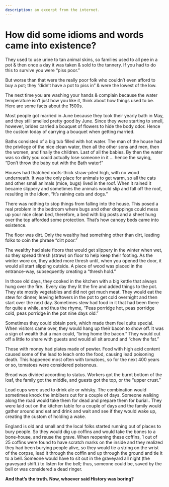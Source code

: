 ```yaml
---
description: an excerpt from the internet.
---
```


# How did some idioms and words came into existence?

They used to use urine to tan animal skins, so families used to all pee in a pot & then once a day it was taken & sold to the tannery. If you had to do this to survive you were “piss poor.”

But worse than that were the really poor folk who couldn’t even afford to buy a pot; they “didn’t have a pot to piss in” & were the lowest of the low.

The next time you are washing your hands & complain because the water temperature isn’t just how you like it, think about how things used to be. Here are some facts about the 1500s.

Most people got married in June because they took their yearly bath in May, and they still smelled pretty good by June. Since they were starting to smell, however, brides carried a bouquet of flowers to hide the body odor. Hence the custom today of carrying a bouquet when getting married.

Baths consisted of a big tub filled with hot water. The man of the house had the privilege of the nice clean water, then all the other sons and men, then the women, and finally the children. Last of all the babies. By then the water was so dirty you could actually lose someone in it … hence the saying, “Don’t throw the baby out with the Bath water!”

Houses had thatched roofs-thick straw-piled high, with no wood underneath. It was the only place for animals to get warm, so all the cats and other small animals (mice, bugs) lived in the roof. When it rained it became slippery and sometimes the animals would slip and fall off the roof, resulting in the idiom, “It’s raining cats and dogs.”

There was nothing to stop things from falling into the house. This posed a real problem in the bedroom where bugs and other droppings could mess up your nice clean bed, therefore, a bed with big posts and a sheet hung over the top afforded some protection. That’s how canopy beds came into existence.

The floor was dirt. Only the wealthy had something other than dirt, leading folks to coin the phrase “dirt poor.”

The wealthy had slate floors that would get slippery in the winter when wet, so they spread thresh (straw) on floor to help keep their footing. As the winter wore on, they added more thresh until, when you opened the door, it would all start slipping outside. A piece of wood was placed in the entrance-way, subsequently creating a “thresh hold.”

In those old days, they cooked in the kitchen with a big kettle that always hung over the fire.. Every day they lit the fire and added things to the pot. They ate mostly vegetables and did not get much meat. They would eat the stew for dinner, leaving leftovers in the pot to get cold overnight and then start over the next day. Sometimes stew had food in it that had been there for quite a while, and thus the rhyme, “Peas porridge hot, peas porridge cold, peas porridge in the pot nine days old.”

Sometimes they could obtain pork, which made them feel quite special. When visitors came over, they would hang up their bacon to show off. It was a sign of wealth that a man could, “bring home the bacon.” They would cut off a little to share with guests and would all sit around and “chew the fat.”

Those with money had plates made of pewter. Food with high acid content caused some of the lead to leach onto the food, causing lead poisoning death. This happened most often with tomatoes, so for the next 400 years or so, tomatoes were considered poisonous.

Bread was divided according to status. Workers got the burnt bottom of the loaf, the family got the middle, and guests got the top, or the “upper crust.”

Lead cups were used to drink ale or whisky. The combination would sometimes knock the imbibers out for a couple of days. Someone walking along the road would take them for dead and prepare them for burial.. They were laid out on the kitchen table for a couple of days and the family would gather around and eat and drink and wait and see if they would wake up, creating the custom of holding a wake.

England is old and small and the local folks started running out of places to bury people. So they would dig up coffins and would take the bones to a bone-house, and reuse the grave. When reopening these coffins, 1 out of 25 coffins were found to have scratch marks on the inside and they realized they had been burying people alive, so they would tie a string on the wrist of the corpse, lead it through the coffin and up through the ground and tie it to a bell. Someone would have to sit out in the graveyard all night (the graveyard shift.) to listen for the bell; thus, someone could be, saved by the bell or was considered a dead ringer.

**And that’s the truth. Now, whoever said History was boring?**